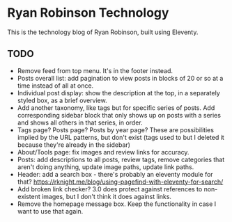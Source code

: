# Ryan Robinson Technology

This is the technology blog of Ryan Robinson, built using Eleventy.

## TODO

- Remove feed from top menu. It's in the footer instead.
- Posts overall list: add pagination to view posts in blocks of 20 or so at a time instead of all at once.
- Individual post display: show the description at the top, in a separately styled box, as a brief overview.
- Add another taxonomy, like tags but for specific series of posts. Add corresponding sidebar block that only shows up on posts with a series and shows all others in that series, in order.
- Tags page? Posts page? Posts by year page? These are possibilities implied by the URL patterns, but don't exist (tags used to but I deleted it because they're already in the sidebar)
- About/Tools page: fix images and review links for accuracy.
- Posts: add descriptions to all posts, review tags, remove categories that aren't doing anything, update image paths, update link paths.
- Header: add a search box - there's probably an eleventy module for that? https://rknight.me/blog/using-pagefind-with-eleventy-for-search/
- Add broken link checker? 3.0 does protect against references to non-existent images, but I don't think it does against links.
- Remove the homepage message box. Keep the functionality in case I want to use that again.
